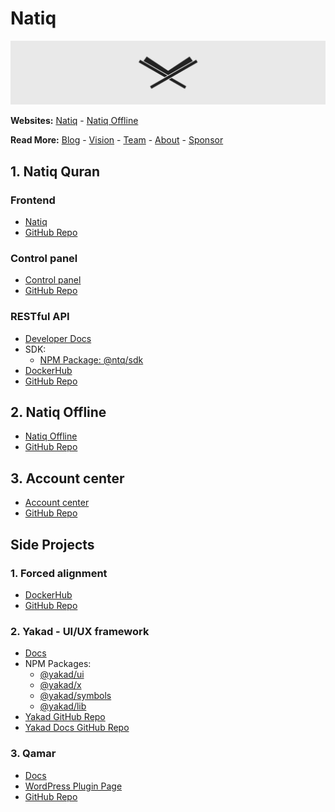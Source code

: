 # Natiq

![Natiq logo on header](/profile/header.png "Natiq")

**Websites:** [Natiq](https://natiq.net) - [Natiq Offline](https://offline.natiq.net)

**Read More:** [Blog](https://blog.natiq.net) - [Vision](https://blog.natiq.net/vision) - [Team](https://blog.natiq.net/team) - [About](https://blog.natiq.net/about) - [Sponsor](https://blog.natiq.net/sponsor)

## 1. Natiq Quran

### Frontend
- [Natiq](https://natiq.net)
- [GitHub Repo](https://github.com/NatiqQuran/natiq-frontend)

### Control panel
- [Control panel](https://control.natiq.net)
- [GitHub Repo](https://github.com/NatiqQuran/natiq-control)

### RESTful API
- [Developer Docs](https://developer.natiq.net)
- SDK:
  - [NPM Package: @ntq/sdk](https://www.npmjs.com/package/@ntq/sdk)
- [DockerHub](https://hub.docker.com/r/natiqquran/nq-api)
- [GitHub Repo](https://github.com/NatiqQuran/natiq-api)

## 2. Natiq Offline
- [Natiq Offline](https://offline.natiq.net)
- [GitHub Repo](https://github.com/NatiqQuran/natiq-offline)

## 3. Account center
- [Account center](https://account.natiq.net)
- [GitHub Repo](https://github.com/NatiqQuran/account-frontend)

## Side Projects

### 1. Forced alignment
- [DockerHub](https://hub.docker.com/r/natiqquran/forced-alignment)
- [GitHub Repo](https://github.com/NatiqQuran/sdk-generator)

### 2. Yakad - UI/UX framework
- [Docs](https://yakad.natiq.net)
- NPM Packages:
  - [@yakad/ui](https://www.npmjs.com/package/@yakad/ui)
  - [@yakad/x](https://www.npmjs.com/package/@yakad/x)
  - [@yakad/symbols](https://www.npmjs.com/package/@yakad/symbols)
  - [@yakad/lib](https://www.npmjs.com/package/@yakad/lib)
- [Yakad GitHub Repo](https://github.com/NatiqQuran/yakad)
- [Yakad Docs GitHub Repo](https://github.com/NatiqQuran/yakad-docs)

### 3. Qamar
- [Docs](https://qamar.natiq.net)
- [WordPress Plugin Page](https://wordpress.org/plugins/qamar)
- [GitHub Repo](https://github.com/NatiqQuran/qamar)
